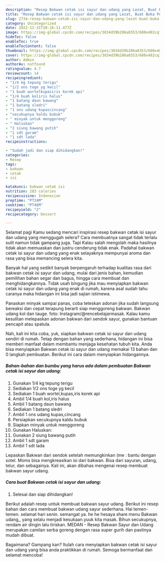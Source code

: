 ```yaml
---
description: "Resep Bakwan cetak isi sayur dan udang yang Lezat, Buat Buka Puasa Bisa Manjain Lidah"
title: "Resep Bakwan cetak isi sayur dan udang yang Lezat, Buat Buka Puasa Bisa Manjain Lidah"
slug: 2734-resep-bakwan-cetak-isi-sayur-dan-udang-yang-lezat-buat-buka-puasa-bisa-manjain-lidah
category: Uncategorized
date: 2022-12-31T20:16:11.477Z
image: https://img-global.cpcdn.com/recipes/3834d39b286a8353/680x482cq70/bakwan-cetak-isi-sayur-dan-udang-foto-resep-utama.jpg
hideToc: false
enableToc: true
enableTocContent: false
thumbnail: https://img-global.cpcdn.com/recipes/3834d39b286a8353/680x482cq70/bakwan-cetak-isi-sayur-dan-udang-foto-resep-utama.jpg
cover: https://img-global.cpcdn.com/recipes/3834d39b286a8353/680x482cq70/bakwan-cetak-isi-sayur-dan-udang-foto-resep-utama.jpg
author: Admin
authorAv: notfound
ratingvalue: 4.7
reviewcount: 14
recipeingredient:
- "1/4 kg tepung terigu"
- "1/2 ons toge yg kecil"
- "1 buah wortelkupasiris korek api"
- "1/4 buah koliris halus"
- "1 batang daun bawang"
- "1 batang sledri"
- "1 ons udang kupascincang"
- "secukupnya kaldu bubuk"
- " minyak untuk menggoreng"
- " Haluskan"
- "2 siung bawang putih"
- "1 sdt garam"
- "1 sdt lada"
recipeinstructions:

- "Sudah jadi dan siap dihidangkan!"
categories:
- Resep
tags:
- bakwan
- cetak
- isi

katakunci: bakwan cetak isi 
nutrition: 283 calories
recipecuisine: Indonesian
preptime: "PT24M"
cooktime: "PT46M"
recipeyield: "2"
recipecategory: Dessert

---
```



Selamat pagi Kamu sedang mencari inspirasi resep bakwan cetak isi sayur dan udang yang menggugah selera? Cara membuatnya sangat tidak terlalu sulit namun tidak gampang juga. Tapi Kalau salah mengolah maka hasilnya tidak akan memuaskan dan justru cenderung tidak enak. Padahal bakwan cetak isi sayur dan udang yang enak selayaknya mempunyai aroma dan rasa yang bisa memancing selera kita.


Banyak hal yang sedikit banyak berpengaruh terhadap kualitas rasa dari bakwan cetak isi sayur dan udang, mulai dari jenis bahan, kemudian pemilihan bahan segar dan bagus, hingga cara membuat dan menghidangkannya. Tidak usah bingung jika mau menyiapkan bakwan cetak isi sayur dan udang yang enak di rumah, karena asal sudah tahu caranya maka hidangan ini bisa jadi sajian istimewa.

Panaskan minyak sampai panas, coba teteskan adonan jika sudah langsung bereaksi dan cepat terapung berarti siap menggoreng bakwan. Bakwan udang kol dan tauge. foto: Instagram/@rencebelajarmasak. Kalau kamu kesulitan melepaskan adonan bakwan dari sendok sayur, gunakan bantuan pencapit atau spatula.


Nah, kali ini kita coba, yuk, siapkan bakwan cetak isi sayur dan udang sendiri di rumah. Tetap dengan bahan yang sederhana, hidangan ini bisa memberi manfaat dalam membantu menjaga kesehatan tubuh kita. Anda bisa menyiapkan Bakwan cetak isi sayur dan udang memakai 13 bahan dan 0 langkah pembuatan. Berikut ini cara dalam menyiapkan hidangannya.

<!--inarticleads1-->

##### Bahan-bahan dan bumbu yang harus ada dalam pembuatan Bakwan cetak isi sayur dan udang:

1. Gunakan 1/4 kg tepung terigu
1. Sediakan 1/2 ons toge yg kecil
1. Sediakan 1 buah wortel,kupas,iris korek api
1. Ambil 1/4 buah kol,iris halus
1. Ambil 1 batang daun bawang
1. Sediakan 1 batang sledri
1. Ambil 1 ons udang kupas,cincang
1. Persiapkan secukupnya kaldu bubuk
1. Siapkan  minyak untuk menggoreng
1. Gunakan  Haluskan:
1. Gunakan 2 siung bawang putih
1. Ambil 1 sdt garam
1. Ambil 1 sdt lada


Lepaskan Bakwan dari sendok setelah memungkinkan (me : bantu dengan sotel. Moms bisa mengkreasikan isi dari bakwan. Bisa dari sayuran, udang, telur, dan sebagainya. Kali ini, akan dibahas mengenai resep membuat bakwan sayur udang. 

<!--inarticleads2-->

##### Cara buat Bakwan cetak isi sayur dan udang:


1. Selesai dan siap dihidangkan!

Berikut adalah resep untuk membuat bakwan sayur udang. Berikut ini resep bahan dan cara membuat bakwan udang sayur sederhana. Hai temen-temen. selamat hari senin. semangat ya. he he hesaya share menu Bakwan udang,, yang selalu menjadi kesukaan.yuuk kita masak. Bihun secukupnya, rendam air dingin lalu tiriskan. MEDAN - Resep Bakwan Sayur dan Udang merupakan camilan serba goreng dengan rasa super gurih dan pastinya mudah dibuat. 

Bagaimana? Gampang kan? Itulah cara menyiapkan bakwan cetak isi sayur dan udang yang bisa anda praktikkan di rumah. Semoga bermanfaat dan selamat mencoba!
